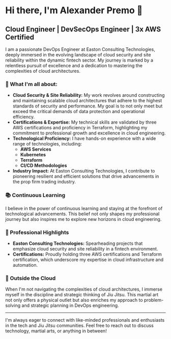 # Hi there, I'm Alexander Premo 👋

## Cloud Engineer | DevSecOps Engineer | 3x AWS Certified 

I am a passionate DevOps Engineer at Easton Consulting Technologies, deeply immersed in the evolving landscape of cloud security and site reliability within the dynamic fintech sector. My journey is marked by a relentless pursuit of excellence and a dedication to mastering the complexities of cloud architectures.

### 🌱 What I'm all about:

- **Cloud Security & Site Reliability:** My work revolves around constructing and maintaining scalable cloud architectures that adhere to the highest standards of security and performance. My goal is to not only meet but exceed the critical demands of data protection and operational efficiency.
- **Certifications & Expertise:** My technical skills are validated by three AWS certifications and proficiency in Terraform, highlighting my commitment to professional growth and excellence in cloud engineering.
- **Technological Proficiency:** I have hands-on experience with a wide range of technologies, including:
  - **AWS Services**
  - **Kubernetes**
  - **Terraform**
  - **CI/CD Methodologies**
- **Industry Impact:** At Easton Consulting Technologies, I contribute to pioneering resilient and efficient solutions that drive advancements in the prop firm trading industry.

### 📚 Continuous Learning

I believe in the power of continuous learning and staying at the forefront of technological advancements. This belief not only shapes my professional journey but also inspires me to explore new horizons in cloud engineering.

### 💼 Professional Highlights

- **Easton Consulting Technologies:** Spearheading projects that emphasize cloud security and site reliability in a fintech environment.
- **Certifications:** Proudly holding three AWS certifications and Terraform certification, which underscore my expertise in cloud infrastructure and automation.

### 🥋 Outside the Cloud

When I'm not navigating the complexities of cloud architectures, I immerse myself in the discipline and strategic thinking of Jiu Jitsu. This martial art not only offers a physical outlet but also enriches my approach to problem-solving and strategic planning in DevOps engineering.

---

I'm always eager to connect with like-minded professionals and enthusiasts in the tech and Jiu Jitsu communities. Feel free to reach out to discuss technology, martial arts, or anything in between!

